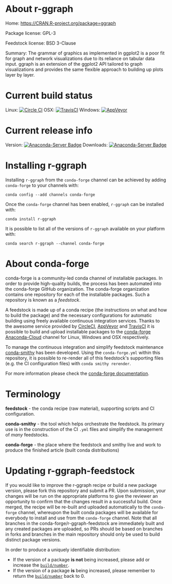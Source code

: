 About r-ggraph
==============

Home: https://CRAN.R-project.org/package=ggraph

Package license: GPL-3

Feedstock license: BSD 3-Clause

Summary: The grammar of graphics as implemented in ggplot2 is a poor fit for graph and network visualizations due to its reliance on tabular data input. ggraph is an extension of the ggplot2 API tailored to graph visualizations and provides the same flexible approach to building up plots layer by layer.



Current build status
====================

Linux: [![Circle CI](https://circleci.com/gh/conda-forge/r-ggraph-feedstock.svg?style=shield)](https://circleci.com/gh/conda-forge/r-ggraph-feedstock)
OSX: [![TravisCI](https://travis-ci.org/conda-forge/r-ggraph-feedstock.svg?branch=master)](https://travis-ci.org/conda-forge/r-ggraph-feedstock)
Windows: [![AppVeyor](https://ci.appveyor.com/api/projects/status/github/conda-forge/r-ggraph-feedstock?svg=True)](https://ci.appveyor.com/project/conda-forge/r-ggraph-feedstock/branch/master)

Current release info
====================
Version: [![Anaconda-Server Badge](https://anaconda.org/conda-forge/r-ggraph/badges/version.svg)](https://anaconda.org/conda-forge/r-ggraph)
Downloads: [![Anaconda-Server Badge](https://anaconda.org/conda-forge/r-ggraph/badges/downloads.svg)](https://anaconda.org/conda-forge/r-ggraph)

Installing r-ggraph
===================

Installing `r-ggraph` from the `conda-forge` channel can be achieved by adding `conda-forge` to your channels with:

```
conda config --add channels conda-forge
```

Once the `conda-forge` channel has been enabled, `r-ggraph` can be installed with:

```
conda install r-ggraph
```

It is possible to list all of the versions of `r-ggraph` available on your platform with:

```
conda search r-ggraph --channel conda-forge
```


About conda-forge
=================

conda-forge is a community-led conda channel of installable packages.
In order to provide high-quality builds, the process has been automated into the
conda-forge GitHub organization. The conda-forge organization contains one repository
for each of the installable packages. Such a repository is known as a *feedstock*.

A feedstock is made up of a conda recipe (the instructions on what and how to build
the package) and the necessary configurations for automatic building using freely
available continuous integration services. Thanks to the awesome service provided by
[CircleCI](https://circleci.com/), [AppVeyor](http://www.appveyor.com/)
and [TravisCI](https://travis-ci.org/) it is possible to build and upload installable
packages to the [conda-forge](https://anaconda.org/conda-forge)
[Anaconda-Cloud](http://docs.anaconda.org/) channel for Linux, Windows and OSX respectively.

To manage the continuous integration and simplify feedstock maintenance
[conda-smithy](http://github.com/conda-forge/conda-smithy) has been developed.
Using the ``conda-forge.yml`` within this repository, it is possible to re-render all of
this feedstock's supporting files (e.g. the CI configuration files) with ``conda smithy rerender``.

For more information please check the [conda-forge documentation](https://conda-forge.org/docs/).

Terminology
===========

**feedstock** - the conda recipe (raw material), supporting scripts and CI configuration.

**conda-smithy** - the tool which helps orchestrate the feedstock.
                   Its primary use is in the construction of the CI ``.yml`` files
                   and simplify the management of *many* feedstocks.

**conda-forge** - the place where the feedstock and smithy live and work to
                  produce the finished article (built conda distributions)


Updating r-ggraph-feedstock
===========================

If you would like to improve the r-ggraph recipe or build a new
package version, please fork this repository and submit a PR. Upon submission,
your changes will be run on the appropriate platforms to give the reviewer an
opportunity to confirm that the changes result in a successful build. Once
merged, the recipe will be re-built and uploaded automatically to the
`conda-forge` channel, whereupon the built conda packages will be available for
everybody to install and use from the `conda-forge` channel.
Note that all branches in the conda-forge/r-ggraph-feedstock are
immediately built and any created packages are uploaded, so PRs should be based
on branches in forks and branches in the main repository should only be used to
build distinct package versions.

In order to produce a uniquely identifiable distribution:
 * If the version of a package **is not** being increased, please add or increase
   the [``build/number``](http://conda.pydata.org/docs/building/meta-yaml.html#build-number-and-string).
 * If the version of a package **is** being increased, please remember to return
   the [``build/number``](http://conda.pydata.org/docs/building/meta-yaml.html#build-number-and-string)
   back to 0.
